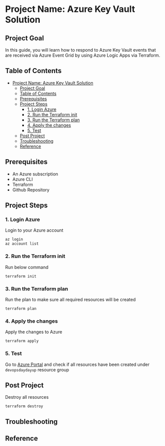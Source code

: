 # Project Name: Azure Key Vault Solution

## Project Goal
In this guide, you will learn how to respond to Azure Key Vault events that are received via Azure Event Grid by using Azure Logic Apps via Terraform.

## Table of Contents
- [Project Name: Azure Key Vault Solution](#project-name-azure-key-vault-solution)
  - [Project Goal](#project-goal)
  - [Table of Contents](#table-of-contents)
  - [Prerequisites](#prerequisites)
  - [Project Steps](#project-steps)
    - [1. Login Azure](#1-login-azure)
    - [2. Run the Terraform init](#2-run-the-terraform-init)
    - [3. Run the Terraform plan](#3-run-the-terraform-plan)
    - [4. Apply the changes](#4-apply-the-changes)
    - [5. Test](#5-test)
  - [Post Project](#post-project)
  - [Troubleshooting](#troubleshooting)
  - [Reference](#reference)

## <a name="prerequisites">Prerequisites</a>
- An Azure subscription
- Azure CLI
- Terraform
- Github Repository

## <a name="project_steps">Project Steps</a>

### 1. Login Azure
Login to your Azure account
```
az login
az account list
```

### 2. Run the Terraform init
Run below command
```
terraform init
```

### 3. Run the Terraform plan
Run the plan to make sure all required resources will be created
```
terraform plan
```

### 4. Apply the changes
Apply the changes to Azure
```
terraform apply
```

### 5. Test
Go to [Azure Portal](https://portal.azure.com) and check if all resources have been created under `devopsdaydayup` resource group

## <a name="post_project">Post Project</a>
Destroy all resources
```
terraform destroy
```

## <a name="troubleshooting">Troubleshooting</a>

## <a name="reference">Reference</a>